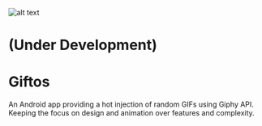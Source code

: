 ![alt text](https://www.dropbox.com/s/pryd42d93tuzui4/giftos_mock.png?dl=0)

(Under Development)
===================
 
Giftos
======

An Android app providing a hot injection of random GIFs using Giphy API. Keeping the focus on design and animation over features and complexity.

